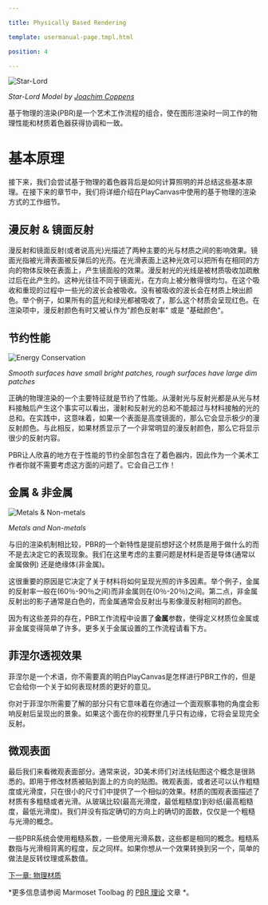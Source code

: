 ---
title: Physically Based Rendering
template: usermanual-page.tmpl.html
position: 4
---

![Star-Lord][1]
*Star-Lord Model by [Joachim Coppens][2]*

基于物理的渲染(PBR)是一个艺术工作流程的组合，使在图形渲染时一同工作的物理性能和材质着色器获得协调和一致。

# 基本原理

接下来，我们会尝试基于物理的着色器背后是如何计算照明的并总结这些基本原理。在接下来的章节中，我们将详细介绍在PlayCanvas中使用的基于物理的渲染方式的工作细节。

## 漫反射 & 镜面反射

漫反射和镜面反射(或者说高光)光描述了两种主要的光与材质之间的影响效果。镜面光指被光滑表面被反弹后的光亮。在光滑表面上这种光效可以把所有在相同的方向的物体反映在表面上，产生镜面般的效果。漫反射光的光线是被材质吸收加疏散过后在此产生的。这种光往往不同于镜面光，在方向上被分散得很均匀。在这个吸收和重现的过程中一些光的波长会被吸收。没有被吸收的波长会在材质上映出颜色。举个例子，如果所有的蓝光和绿光都被吸收了，那么这个材质会呈现红色。在渲染项中，漫反射颜色有时又被认作为"颜色反射率" 或是 "基础颜色"。

## 节约性能

![Energy Conservation][3]
*Smooth surfaces have small bright patches, rough surfaces have large dim patches*

正确的物理渲染的一个主要特征就是节约了性能。从漫射光与反射光都是从光与材料接触后产生这个事实可以看出，漫射和反射光的总和不能超过与材料接触的光的总和。在实践中，这意味着，如果一个表面是高度镜面的，那么它会显示极少的漫反射颜色。与此相反，如果材质显示了一个非常明显的漫反射颜色，那么它将显示很少的反射内容。

PBR让人欣喜的地方在于性能的节约全部包含在了着色器内，因此作为一个美术工作者你就不需要考虑这方面的问题了。它会自己工作！

## 金属 & 非金属

![Metals & Non-metals][4]
*Metals and Non-metals*

与旧的渲染机制相比较，PBR的一个新特性是提前想好这个材质是用于做什么的而不是去决定它的表现现象。我们在这里考虑的主要问题是材料是否是导体(通常以金属做例) 还是绝缘体(非金属)。

这很重要的原因是它决定了关于材料将如何呈现光照的许多因素。举个例子，金属的反射率一般在(60％-90％之间)而非金属则在(0％-20％)之间。第二点，非金属反射出的影子通常是白色的，而金属通常会反射出与影像漫反射相同的颜色。

因为有这些差异的存在，PBR工作流程中设置了**金属**参数，使得定义材质位金属或非金属变得简单了许多。更多关于金属设置的工作流程请看下方。

## 菲涅尔透视效果

菲涅尔是一个术语，你不需要真的明白PlayCanvas是怎样进行PBR工作的，但是它会给你一个关于如何表现材质的更好的意见。

你对于菲涅尔所需要了解的部分只有它意味着在你通过一个面观察事物的角度会影响反射后呈现出的景象。如果这个面在你的视野里几乎只有边缘，它将会呈现完全反射。

## 微观表面

最后我们来看微观表面部分。通常来说，3D美术师们对法线贴图这个概念是很熟悉的。即用于修改材质被贴到面上的方向的贴图。微观表面，或者还可以认作粗糙度或光滑度，只在很小的尺寸们中提供了一个相似的效果。材质的围观表面描述了材质有多粗糙或者光滑。从玻璃比较(最高光滑度，最低粗糙度)到砂纸(最高粗糙度，最低光滑度)。我们并没有指定确切的方向上的确切的面数，仅仅是一个粗糙与光滑的概念。

一些PBR系统会使用粗糙系数，一些使用光滑系数，这些都是相同的概念。粗糙系数指与光滑相背离的程度，反之同样。如果你想从一个效果转换到另一个，简单的做法是反转纹理或系数值。

[下一章: 物理材质][6]

*更多信息请参阅 Marmoset Toolbag 的 [PBR 理论][5] 文章 *。

[1]: /images/user-manual/graphics/physical-rendering/star-lord.jpg
[2]: http://joachimcoppens.com/
[3]: /images/user-manual/graphics/physical-rendering/energy-conservation.jpg
[4]: /images/user-manual/graphics/physical-rendering/materials.jpg
[5]: https://www.marmoset.co/toolbag/learn/pbr-theory
[6]: /user-manual/graphics/physical-rendering/physical-materials

